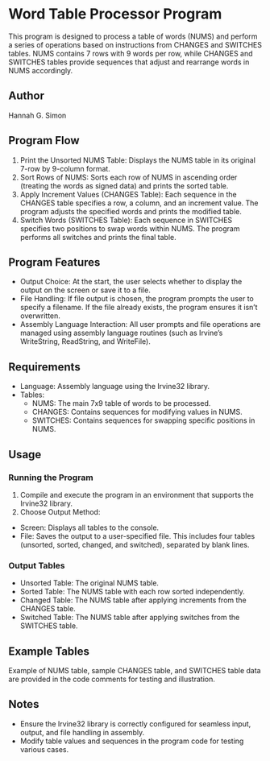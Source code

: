# Word Table Processor Program

This program is designed to process a table of words (NUMS) and perform a series of operations based on instructions from CHANGES and SWITCHES tables. NUMS contains 7 rows with 9 words per row, while CHANGES and SWITCHES tables provide sequences that adjust and rearrange words in NUMS accordingly.

## Author
Hannah G. Simon

## Program Flow
1. Print the Unsorted NUMS Table: Displays the NUMS table in its original 7-row by 9-column format.
2. Sort Rows of NUMS: Sorts each row of NUMS in ascending order (treating the words as signed data) and prints the sorted table.
3. Apply Increment Values (CHANGES Table): Each sequence in the CHANGES table specifies a row, a column, and an increment value. The program adjusts the specified words and prints the modified table.
5. Switch Words (SWITCHES Table): Each sequence in SWITCHES specifies two positions to swap words within NUMS. The program performs all switches and prints the final table.

## Program Features
- Output Choice: At the start, the user selects whether to display the output on the screen or save it to a file.
- File Handling: If file output is chosen, the program prompts the user to specify a filename. If the file already exists, the program ensures it isn’t overwritten.
- Assembly Language Interaction: All user prompts and file operations are managed using assembly language routines (such as Irvine’s WriteString, ReadString, and WriteFile).

## Requirements
- Language: Assembly language using the Irvine32 library.
- Tables:
  - NUMS: The main 7x9 table of words to be processed.
  - CHANGES: Contains sequences for modifying values in NUMS.
  - SWITCHES: Contains sequences for swapping specific positions in NUMS.
## Usage
### Running the Program
1. Compile and execute the program in an environment that supports the Irvine32 library.
2. Choose Output Method:
  - Screen: Displays all tables to the console.
  - File: Saves the output to a user-specified file. This includes four tables (unsorted, sorted, changed, and switched), separated by blank lines.
### Output Tables
- Unsorted Table: The original NUMS table.
- Sorted Table: The NUMS table with each row sorted independently.
- Changed Table: The NUMS table after applying increments from the CHANGES table.
- Switched Table: The NUMS table after applying switches from the SWITCHES table.

## Example Tables
Example of NUMS table, sample CHANGES table, and SWITCHES table data are provided in the code comments for testing and illustration.

## Notes
- Ensure the Irvine32 library is correctly configured for seamless input, output, and file handling in assembly.
- Modify table values and sequences in the program code for testing various cases.
